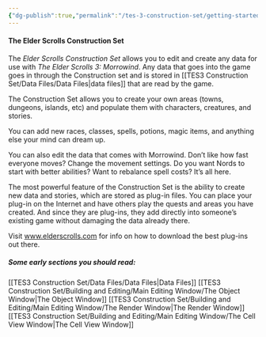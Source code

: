 ```yaml
---
{"dg-publish":true,"permalink":"/tes-3-construction-set/getting-started/what-is-the-construction-set/"}
---
```



#### The Elder Scrolls Construction Set

The *Elder Scrolls Construction Set* allows you to edit and create any data for use with *The Elder Scrolls 3: Morrowind*. Any data that goes into the game goes in through the Construction set and is stored in [[TES3 Construction Set/Data Files/Data Files\|data files]] that are read by the game.

The Construction Set allows you to create your own areas (towns, dungeons, islands, etc) and populate them with characters, creatures, and stories.

You can add new races, classes, spells, potions, magic items, and anything else your mind can dream up. 


You can also edit the data that comes with Morrowind. Don’t like how fast everyone moves? Change the movement settings. Do you want Nords to start with better abilities? Want to rebalance spell costs? It’s all here.

The most powerful feature of the Construction Set is the ability to create new data and stories, which are stored as plug-in files. You can place your plug-in on the Internet and have others play the quests and areas you have created. And since they are plug-ins, they add directly into someone’s existing game without damaging the data already there.


Visit www.elderscrolls.com for info on how to download the best plug-ins out there.

##### Some early sections you should read:
[[TES3 Construction Set/Data Files/Data Files\|Data Files]]
[[TES3 Construction Set/Building and Editing/Main Editing Window/The Object Window\|The Object Window]]
[[TES3 Construction Set/Building and Editing/Main Editing Window/The Render Window\|The Render Window]]
[[TES3 Construction Set/Building and Editing/Main Editing Window/The Cell View Window\|The Cell View Window]]